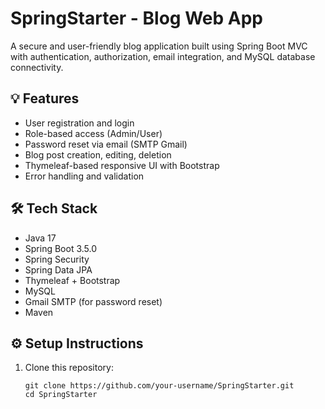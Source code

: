 # SpringStarter - Blog Web App

A secure and user-friendly blog application built using Spring Boot MVC with authentication, authorization, email integration, and MySQL database connectivity.

## 💡 Features

- User registration and login
- Role-based access (Admin/User)
- Password reset via email (SMTP Gmail)
- Blog post creation, editing, deletion
- Thymeleaf-based responsive UI with Bootstrap
- Error handling and validation

## 🛠 Tech Stack

- Java 17
- Spring Boot 3.5.0
- Spring Security
- Spring Data JPA
- Thymeleaf + Bootstrap
- MySQL
- Gmail SMTP (for password reset)
- Maven

## ⚙️ Setup Instructions

1. Clone this repository:
   ```bashg
   git clone https://github.com/your-username/SpringStarter.git
   cd SpringStarter
